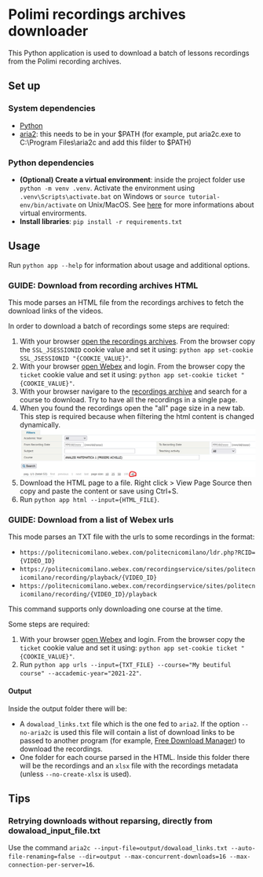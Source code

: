 # Polimi recordings archives downloader
This Python application is used to download a batch of lessons recordings from the Polimi recording archives.

## Set up
### System dependencies
- [Python](https://www.python.org/downloads/)
- [aria2](https://github.com/aria2/aria2/releases/): this needs to be in your $PATH (for example, put aria2c.exe to C:\Program Files\aria2c and add this filder to $PATH)

### Python dependencies
- **(Optional) Create a virtual environment**: inside the project folder use `python -m venv .venv`. Activate the environment using `.venv\Scripts\activate.bat` on Windows or `source tutorial-env/bin/activate` on Unix/MacOS. See [here](https://docs.python.org/3/tutorial/venv.html) for more informations about virtual envirorments.
- **Install libraries**: `pip install -r requirements.txt`

## Usage
Run `python app --help` for information about usage and additional options.

### GUIDE: Download from recording archives HTML
This mode parses an HTML file from the recordings archives to fetch the download links of the videos.

In order to download a batch of recordings some steps are required:
1. With your browser [open the recordings archives](https://servizionline.polimi.it/portaleservizi/portaleservizi/controller/preferiti/Preferiti.do?evn_srv=evento&idServizio=2314). From the browser copy the `SSL_JSESSIONID` cookie value and set it using: `python app set-cookie SSL_JSESSIONID "{COOKIE_VALUE}"`.
2. With your browser [open Webex](https://politecnicomilano.webex.com/webappng/sites/politecnicomilano/dashboard?siteurl=politecnicomilano) and login. From the browser copy the `ticket` cookie value and set it using: `python app set-cookie ticket "{COOKIE_VALUE}"`.
3. With your browser navigare to the [recordings archive](https://servizionline.polimi.it/portaleservizi/portaleservizi/controller/preferiti/Preferiti.do?evn_srv=evento&idServizio=2314) and search for a course to download. Try to have all the recordings in a single page.
4. When you found the recordings open the "all" page size in a new tab. This step is required because when filtering the html content is changed dynamically.
![Open "all" page size in new tab](assets/open-all-new-tab.png)
5. Download the HTML page to a file. Right click > View Page Source then copy and paste the content or save using Ctrl+S.
7. Run `python app html --input={HTML_FILE}`.

### GUIDE: Download from a list of Webex urls
This mode parses an TXT file with the urls to some recordings in the format:
- `https://politecnicomilano.webex.com/politecnicomilano/ldr.php?RCID={VIDEO_ID}`
- `https://politecnicomilano.webex.com/recordingservice/sites/politecnicomilano/recording/playback/{VIDEO_ID}`
- `https://politecnicomilano.webex.com/recordingservice/sites/politecnicomilano/recording/{VIDEO_ID}/playback`

This command supports only downloading one course at the time.

Some steps are required:
1. With your browser [open Webex](https://politecnicomilano.webex.com/webappng/sites/politecnicomilano/dashboard?siteurl=politecnicomilano) and login. From the browser copy the `ticket` cookie value and set it using: `python app set-cookie ticket "{COOKIE_VALUE}"`.
2. Run `python app urls --input={TXT_FILE} --course="My beutiful course" --accademic-year="2021-22"`.

#### Output
Inside the output folder there will be:
- A `dowaload_links.txt` file which is the one fed to `aria2`. If the option `--no-aria2c` is used this file will contain a list of download links to be passed to another program (for example, [Free Download Manager](https://www.freedownloadmanager.org/)) to download the recordings.
- One folder for each course parsed in the HTML. Inside this folder there will be the recordings and an `xlsx` file with the recordings metadata (unless `--no-create-xlsx` is used).

## Tips
### Retrying downloads without reparsing, directly from dowaload_input_file.txt
Use the command `aria2c --input-file=output/dowaload_links.txt --auto-file-renaming=false --dir=output --max-concurrent-downloads=16 --max-connection-per-server=16`.

